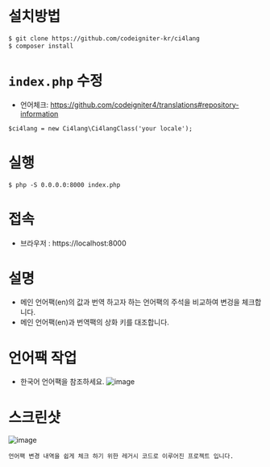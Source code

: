 
# 설치방법
```bash
$ git clone https://github.com/codeigniter-kr/ci4lang
$ composer install
```

# `index.php` 수정
- 언어체크: https://github.com/codeigniter4/translations#repository-information
```
$ci4lang = new Ci4lang\Ci4langClass('your locale');
```

# 실행
```base
$ php -S 0.0.0.0:8000 index.php
```

# 접속
- 브라우저 : https://localhost:8000

# 설명
- 메인 언어팩(en)의 값과 번역 하고자 하는 언어팩의 주석을 비교하여 변겅을 체크합니다.
- 메인 언어팩(en)과 번역팩의 상화 키를 대조합니다.

# 언어팩 작업
- 한국어 언어팩을 참조하세요.
![image](https://user-images.githubusercontent.com/5427199/178419849-f0b5f4da-723b-4f5a-b123-2f39d73260ea.png)

# 스크린샷
![image](https://user-images.githubusercontent.com/5427199/178733471-39818fcf-6507-43bc-8f13-18f32263c5b2.png)

```
언어팩 변경 내역을 쉽게 체크 하기 위한 레거시 코드로 이루어진 프로젝트 입니다.
```
